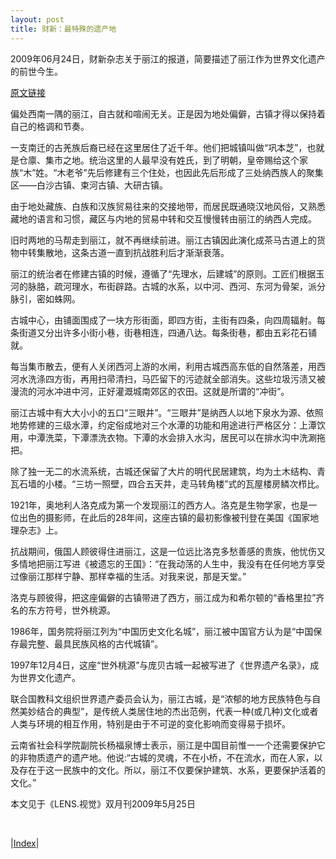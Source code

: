 ```yaml
---
layout: post
title: 财新：最特殊的遗产地
---
```


2009年06月24日，财新杂志关于丽江的报道，简要描述了丽江作为世界文化遗产的前世今生。

[原文链接](https://culture.caixin.com/2009-06-24/100110731.html)

偏处西南一隅的丽江，自古就和喧闹无关。正是因为地处偏僻，古镇才得以保持着自己的格调和节奏。

一支南迁的古羌族后裔已经在这里居住了近千年。他们把城镇叫做“巩本芝”，也就是仓廪、集市之地。统治这里的人最早没有姓氏，到了明朝，皇帝赐给这个家族“木”姓。“木老爷”先后修建有三个住处，也因此先后形成了三处纳西族人的聚集区——白沙古镇、束河古镇、大研古镇。

由于地处藏族、白族和汉族贸易往来的交接地带，而居民既通晓汉地风俗，又熟悉藏地的语言和习惯，藏区与内地的贸易中转和交互慢慢转由丽江的纳西人完成。

旧时两地的马帮走到丽江，就不再继续前进。丽江古镇因此演化成茶马古道上的货物中转集散地，这条古道一直到抗战胜利后才渐渐衰落。

丽江的统治者在修建古镇的时候，遵循了“先理水，后建城”的原则。工匠们根据玉河的脉胳，疏河理水，布街辟路。古城的水系，以中河、西河、东河为骨架，派分脉引，密如蛛网。

古城中心，由铺面围成了一块方形街面，即四方街，主街有四条，向四周辐射。每条街道又分出许多小街小巷，街巷相连，四通八达。每条街巷，都由五彩花石铺就。

每当集市散去，便有人关闭西河上游的水闸，利用古城西高东低的自然落差，用西河水洗涤四方街，再用扫帚清扫，马匹留下的污迹就全部消失。这些垃圾污渍又被漫流的河水冲进中河，正好灌溉城南郊区的农田。这就是所谓的“冲街”。

丽江古城中有大大小小的五口“三眼井”。“三眼井”是纳西人以地下泉水为源、依照地势修建的三级水潭，约定俗成地对三个水潭的功能和用途进行严格区分：上潭饮用，中潭洗菜，下潭漂洗衣物。下潭的水会排入水沟，居民可以在排水沟中洗涮拖把。

除了独一无二的水流系统，古城还保留了大片的明代民居建筑，均为土木结构、青瓦石墙的小楼。“三坊一照壁，四合五天井，走马转角楼”式的瓦屋楼房鳞次栉比。

1921年，奥地利人洛克成为第一个发现丽江的西方人。洛克是生物学家，也是一位出色的摄影师，在此后的28年间，这座古镇的最初影像被刊登在美国《国家地理杂志》上。

抗战期间，俄国人顾彼得住进丽江，这是一位远比洛克多愁善感的贵族，他忧伤又多情地把丽江写进《被遗忘的王国》：“在我动荡的人生中，我没有在任何地方享受过像丽江那样宁静、那样幸福的生活。对我来说，那是天堂。”

洛克与顾彼得，把这座偏僻的古镇带进了西方，丽江成为和希尔顿的“香格里拉”齐名的东方符号，世外桃源。

1986年，国务院将丽江列为“中国历史文化名城”，丽江被中国官方认为是“中国保存最完整、最具民族风格的古代城镇”。

1997年12月4日，这座“世外桃源”与庞贝古城一起被写进了《世界遗产名录》，成为世界文化遗产。

联合国教科文组织世界遗产委员会认为，丽江古城，是“浓郁的地方民族特色与自然美妙结合的典型”，是传统人类居住地的杰出范例，代表一种(或几种)文化或者人类与环境的相互作用，特别是由于不可逆的变化影响而变得易于损坏。

云南省社会科学院副院长杨福泉博士表示，丽江是中国目前惟一一个还需要保护它的非物质遗产的遗产地。他说:“古城的灵魂，不在小桥，不在流水，而在人家，以及存在于这一民族中的文化。所以，丽江不仅要保护建筑、水系，更要保护活着的文化。”

本文见于《LENS.视觉》双月刊2009年5月25日

<br/>

|[Index](./)|
